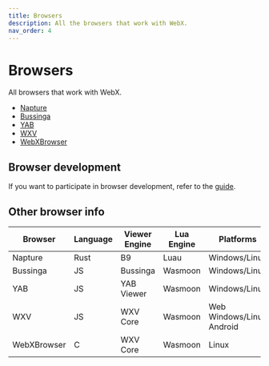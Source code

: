 ```yaml
---
title: Browsers
description: All the browsers that work with WebX.
nav_order: 4
---
```

# Browsers

All browsers that work with WebX.

- [Napture](napture.md)
- [Bussinga](bussinga.md)
- [YAB](yab.md)
- [WXV](wxv.md)
- [WebXBrowser](wxb.md)

## Browser development

If you want to participate in browser development, refer to the [guide](dev.md).

## Other browser info

| Browser     | Language | Viewer Engine | Lua Engine | Platforms                 |
| ----------- | -------- | ------------- | ---------- | ------------------------- |
| Napture     | Rust     | B9            | Luau       | Windows/Linux             |
| Bussinga    | JS       | Bussinga      | Wasmoon    | Windows/Linux             |
| YAB         | JS       | YAB Viewer    | Wasmoon    | Windows/Linux             |
| WXV         | JS       | WXV Core      | Wasmoon    | Web Windows/Linux Android |
| WebXBrowser | C        | WXV Core      | Wasmoon    | Linux                     |
